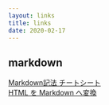 ```yaml
---
layout: links
title: links
date: 2020-02-17
---
```

## markdown
[Markdown記法 チートシート](https://gist.github.com/mignonstyle/083c9e1651d7734f84c99b8cf49d57fa)  
[HTML を Markdown へ変換](https://pronama.jp/md/)
